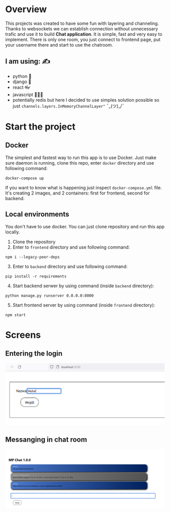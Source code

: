 # Overview
This projects was created to have some fun with layering and channeling.
Thanks to websockets we can establish connection without unnecessary trafic and use it to build **Chat application**.
It is simple, fast and very easy to implement.
There is only one room, you just connect to frontend page, put your username there and start to use the chatroom.

## I am using: ✍
- python 🐍
- django 🚀
- react 👓
- javascript 🙆🏻‍♀️
- potentially redis but here I decided to use simples solution possible so just `channels.layers.InMemoryChannelLayer"` ¯\_(ツ)_/¯

# Start the project

## Docker
The simplest and fastest way to run this app is to use Docker.
Just make sure daemon is running, clone this repo, enter `docker` directory
and use following command:

```
docker-compose up
```

If you want to know what is happening just inspect `docker-compose.yml` file.
It's creating 2 images, and 2 containers: first for frontend, second for backend.

## Local environments
You don't have to use docker. You can just clone repository
and run this app locally.

1. Clone the repository
2. Enter to `frontend` directory and use following command:

```
npm i --legacy-peer-deps
```

3. Enter to `backend` directory and use following command:

```
pip install -r requirements
```

4. Start backend serwer by using command (inside `backend` directory):

```
python manage.py runserver 0.0.0.0:8000
```

5. Start frontend server by using command (inside `frontend` directory):

```
npm start
```

# Screens

## Entering the login
<img src="readme/login.png" width=900>

## Messanging in chat room
<img src="readme/messanging.png" width=900>